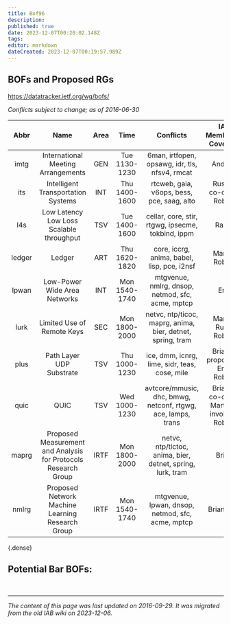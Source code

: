 ```yaml
---
title: Bof96
description: 
published: true
date: 2023-12-07T00:20:02.148Z
tags: 
editor: markdown
dateCreated: 2023-12-07T00:19:57.989Z
---
```


## BOFs and Proposed RGs
https://datatracker.ietf.org/wg/bofs/

*Conflicts subject to change; as of 2016-06-30*

| **Abbr** |                            **Name**                            | **Area** |    **Time**   |                         **Conflicts**                        |           **IAB Member(s) Covering**          | **IAB Shepherd** |
|:--------:|:--------------------------------------------------------------:|:--------:|:-------------:|:------------------------------------------------------------:|:---------------------------------------------:|:----------------:|
| imtg     | International Meeting Arrangements                             | GEN      | Tue 1130-1230 | 6man, irtfopen, opsawg, idr, tls, nfsv4, rmcat               | Andrew                                        | .                |
| its      | Intelligent Transportation Systems                             | INT      | Thu 1400-1600 | rtcweb, gaia, v6ops, bess, pce, saag, alto                   | Russ is co-chair, Robert                      | .                |
| l4s      | Low Latency Low Loss Scalable throughput                       | TSV      | Tue 1400-1600 | cellar, core, stir, rtgwg, ipsecme, tokbind, ippm            | Ralph                                         | .                |
| ledger   | Ledger                                                         | ART      | Thu 1620-1820 | core, iccrg, anima, babel, lisp, pce, i2nsf                  | Martin, Robert                                | .                |
| lpwan    | Low-Power Wide Area Networks                                   | INT      | Mon 1540-1740 | mtgvenue, nmlrg, dnsop, netmod, sfc, acme, mptcp             | Erik                                          | .                |
| lurk     | Limited Use of Remote Keys                                     | SEC      | Mon 1800-2000 | netvc, ntp/ticoc, maprg, anima, bier, detnet, spring, tram   | Martin, Russ, Robert                          | .                |
| plus     | Path Layer UDP Substrate                                       | TSV      | Thu 1000-1230 | ice, dmm, icnrg, lime, sidr, teas, cose, mile                | Brian is proponent. Erik, Robert              | .                |
| quic     | QUIC                                                           | TSV      | Wed 1000-1230 | avtcore/mmusic, dhc, bmwg, netconf, rtgwg, ace, lamps, trans | Brian is co-chair. Martin is involved. Robert | .                |
| maprg    | Proposed Measurement and Analysis for Protocols Research Group | IRTF     | Mon 1800-2000 | netvc, ntp/tictoc, anima, bier, detnet, spring, lurk, tram   | Brian                                         | .                |
| nmlrg    | Proposed Network Machine Learning Research Group               | IRTF     | Mon 1540-1740 | mtgvenue, lpwan, dnsop, netmod, sfc, acme, mptcp             | Brian, Lee                                    | .                |
{.dense}

## Potential Bar BOFs:

&nbsp;
&nbsp;

---

*The content of this page was last updated on 2016-09-29. It was migrated from the old IAB wiki on 2023-12-06.*